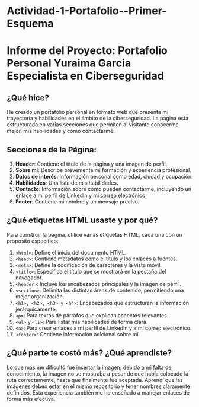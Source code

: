 # Actividad-1-Portafolio--Primer-Esquema

# Informe del Proyecto: Portafolio Personal Yuraima Garcia Especialista en Ciberseguridad

## ¿Qué hice?
He creado un portafolio personal en formato web que presenta mi trayectoria y habilidades en el ámbito de la ciberseguridad. La página está estructurada en varias secciones que permiten al visitante conocerme mejor, mis habilidades y cómo contactarme.

## Secciones de la Página:
1. **Header**: Contiene el título de la página y una imagen de perfil.
2. **Sobre mí**: Describe brevemente mi formación y experiencia profesional.
3. **Datos de interés**: Información personal como edad, ciudad y ocupación.
4. **Habilidades**: Una lista de mis habilidades.
5. **Contacto**: Información sobre cómo pueden contactarme, incluyendo un enlace a mi perfil de LinkedIn y mi correo electrónico.
6. **Footer**: Contiene mi nombre y un mensaje preciso.

## ¿Qué etiquetas HTML usaste y por qué?
Para construir la página, utilicé varias etiquetas HTML, cada una con un propósito específico:

1. `<html>`: Define el inicio del documento HTML.
2. `<head>`: Contiene metadatos como el título y los enlaces a fuentes.
3. `<meta>`: Define la codificación de caracteres y la vista móvil.
4. `<title>`: Especifica el título que se mostrará en la pestaña del navegador.
5. `<header>`: Incluye los encabezados principales y la imagen de perfil.
6. `<section>`: Delimita las distintas áreas de contenido, permitiendo una mejor organización.
7. `<h1>, <h2>, <h3> y <h4>`: Encabezados que estructuran la información jerárquicamente.
8. `<p>`: Para textos de párrafos que explican aspectos relevantes.
9. `<ul>` y `<li>`: Para listar mis habilidades de forma clara.
10. `<a>`: Para crear enlaces a mi perfil de LinkedIn y a mi correo electrónico.
11. `<footer>`: Contiene información adicional sobre mí.

## ¿Qué parte te costó más? ¿Qué aprendiste?
Lo que más me dificultó fue insertar la imagen; debido a mi falta de conocimiento, la imagen no se mostraba a pesar de que había colocado la ruta correctamente, hasta que finalmente fue aceptada. Aprendí que las imágenes deben estar en el mismo repositorio y tener nombres claramente definidos. Esta experiencia también me ha enseñado a manejar enlaces de forma más efectiva.
